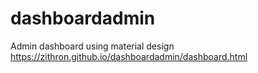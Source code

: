 # dashboardadmin
Admin dashboard using material design
https://zithron.github.io/dashboardadmin/dashboard.html
